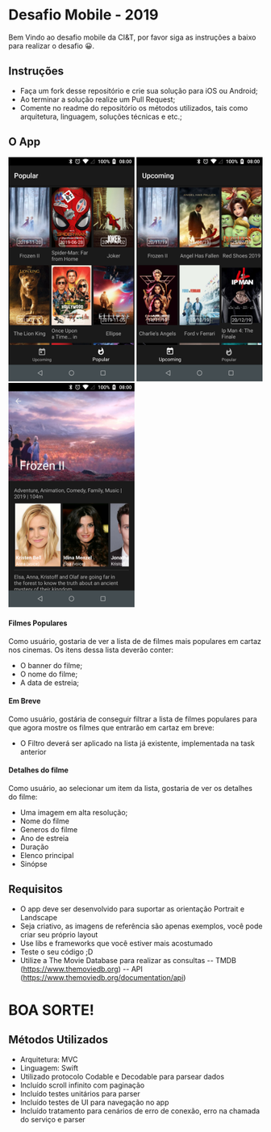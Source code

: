 # Desafio Mobile - 2019

Bem Vindo ao desafio mobile da CI&T, por favor siga as instruções a baixo para realizar o desafio 😀.

## Instruções

- Faça um fork desse repositório e crie sua solução para iOS ou Android;
- Ao terminar a solução realize um Pull Request;
- Comente no readme do repositório os métodos utilizados, tais como arquitetura, linguagem, soluções técnicas e etc.;

## O App

<img src="screenshots/ss01.png?raw=true" width="250"> <img src="screenshots/ss02.png?raw=true" width="250"> <img src="screenshots/ss03.png?raw=true" width="250">

#### Filmes Populares

Como usuário, gostaria de ver a lista de de filmes mais populares em cartaz nos cinemas. Os itens dessa lista deverão conter:
- O banner do filme;
- O nome do filme;
- A data de estreia;

#### Em Breve

Como usuário, gostária de conseguir filtrar a lista de filmes populares para que agora mostre os filmes que entrarão em cartaz em breve:
- O Filtro deverá ser aplicado na lista já existente, implementada na task anterior

#### Detalhes do filme

Como usuário, ao selecionar um item da lista, gostaria de ver os detalhes do filme:
- Uma imagem em alta resolução;
- Nome do filme
- Generos do filme
- Ano de estreia
- Duração
- Elenco principal 
- Sinópse

## Requisitos
- O app deve ser desenvolvido para suportar as orientação Portrait e Landscape
- Seja criativo, as imagens de referência são apenas exemplos, você pode criar seu próprio layout
- Use libs e frameworks que você estiver mais acostumado
- Teste o seu código ;D
- Utilize a The Movie Database para realizar as consultas 
-- TMDB (https://www.themoviedb.org)
-- API (https://www.themoviedb.org/documentation/api)

# BOA SORTE!


## Métodos Utilizados
- Arquitetura: MVC
- Linguagem: Swift
- Utilizado protocolo Codable e Decodable para parsear dados
- Incluído scroll infinito com paginação
- Incluído testes unitários para parser
- Incluído testes de UI para navegação no app
- Incluído tratamento para cenários de erro de conexão, erro na chamada do serviço e parser



